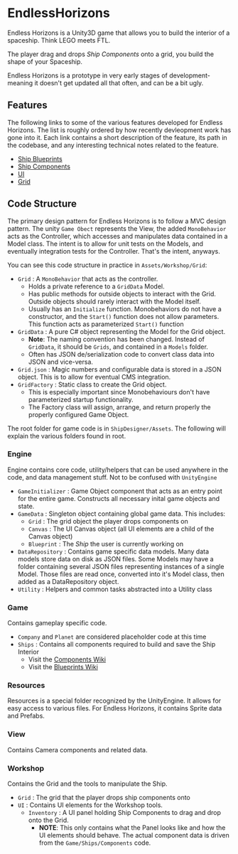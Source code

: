 # EndlessHorizons
Endless Horizons is a Unity3D game that allows you to build the interior of a spaceship. Think LEGO meets FTL. 

The player drag and drops _Ship Components_ onto a grid, you build the shape of your Spaceship. 

Endless Horizons is a prototype in very early stages of development- meaning it doesn't get updated all that often, and can be a bit ugly. 

## Features

The following links to some of the various features developed for Endless Horizons. The list is roughly ordered by how recently devleopment work has gone into it. Each link contains a short description of the feature, its path in the codebase, and any interesting technical notes related to the feature.
  
- [Ship Blueprints](https://github.com/JerkyTreats/EndlessHorizons/wiki/Blueprints)
- [Ship Components](https://github.com/JerkyTreats/EndlessHorizons/wiki/Ship-Components)
- [UI](https://github.com/JerkyTreats/EndlessHorizons/wiki/UI) 
- [Grid](https://github.com/JerkyTreats/EndlessHorizons/wiki/Grid)

## Code Structure

The primary design pattern for Endless Horizons is to follow a MVC design pattern. The unity `Game Obect` represents the View, the added `MonoBehavior` acts as the Controller, which accesses and manipulates data contained in a Model class. The intent is to allow for unit tests on the Models, and eventually integration tests for the Controller. That's the intent, anyways. 

You can see this code structure in practice in `Assets/Workshop/Grid`:
- `Grid` : A `MonoBehavior` that acts as the controller. 
  - Holds a private reference to a `GridData` Model. 
  - Has public methods for outside objects to interact with the Grid. Outside objects should rarely interact with the Model itself.
  - Usually has an `Initialize` function. Monobehaviors do not have a constructor, and the `Start()` function does not allow parameters. This function acts as parameterized `Start()` function
- `GridData` : A pure C# object representing the Model for the Grid object. 
  - **Note**: The naming convention has been changed. Instead of `GridData`, it should be `Grids`, and contained in a `Models` folder.
  - Often has JSON de/serialization code to convert class data into JSON and vice-versa. 
- `Grid.json` : Magic numbers and configurable data is stored in a JSON object. This is to allow for eventual CMS integration.
- `GridFactory` : Static class to create the Grid object. 
  - This is especially important since Monobehaviours don't have parameterized startup functionality. 
  - The Factory class will assign, arrange, and return properly the properly configured Game Object. 

The root folder for game code is in `ShipDesigner/Assets`. The following will explain the various folders found in root.

### Engine

Engine contains core code, utility/helpers that can be used anywhere in the code, and data management stuff. Not to be confused with `UnityEngine`

- `GameInitializer` : Game Object component that acts as an entry point for the entire game. Constructs all necessary inital game objects and state.
- `GameData` : Singleton object containing global game data. This includes:
  - `Grid` : The grid object the player drops components on
  - `Canvas` : The UI Canvas object (all UI elements are a child of the Canvas object)   
  - `Blueprint` : The _Ship_ the user is currently working on 
- `DataRepository` : Contains game specific data models. Many data models store data on disk as JSON files. Some Models may have a folder containing several JSON files representing instances of a single Model. Those files are read once, converted into it's Model class, then added as a DataRepository object. 
- `Utility` : Helpers and common tasks abstracted into a Utility class

### Game

Contains gameplay specific code.

- `Company` and `Planet` are considered placeholder code at this time
- `Ships` : Contains all components required to build and save the Ship Interior
  - Visit the [Components Wiki](https://github.com/JerkyTreats/EndlessHorizons/wiki/Ship-Components)
  - Visit the [Blueprints Wiki](https://github.com/JerkyTreats/EndlessHorizons/wiki/Blueprints)

### Resources

Resources is a special folder recognized by the UnityEngine. It allows for easy access to various files. For Endless Horizons, it contains Sprite data and Prefabs.

### View

Contains Camera components and related data. 

### Workshop 

Contains the Grid and the tools to manipulate the Ship. 

- `Grid` : The grid that the player drops ship components onto
- `UI` : Contains UI elements for the Workshop tools.
  - `Inventory` : A UI panel holding Ship Components to drag and drop onto the Grid. 
    - **NOTE**: This only contains what the Panel looks like and how the UI elements should behave. The actual component data is driven from the `Game/Ships/Components` code.

